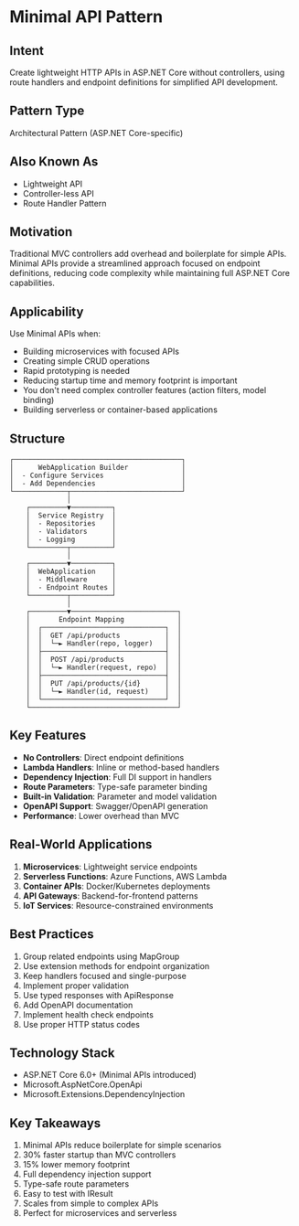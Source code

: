 # Minimal API Pattern

## Intent
Create lightweight HTTP APIs in ASP.NET Core without controllers, using route handlers and endpoint definitions for simplified API development.

## Pattern Type
Architectural Pattern (ASP.NET Core-specific)

## Also Known As
- Lightweight API
- Controller-less API
- Route Handler Pattern

## Motivation
Traditional MVC controllers add overhead and boilerplate for simple APIs. Minimal APIs provide a streamlined approach focused on endpoint definitions, reducing code complexity while maintaining full ASP.NET Core capabilities.

## Applicability
Use Minimal APIs when:
- Building microservices with focused APIs
- Creating simple CRUD operations
- Rapid prototyping is needed
- Reducing startup time and memory footprint is important
- You don't need complex controller features (action filters, model binding)
- Building serverless or container-based applications

## Structure
```
┌─────────────────────────────────────────┐
│      WebApplication Builder             │
│  - Configure Services                   │
│  - Add Dependencies                     │
└─────────────┬───────────────────────────┘
              │
    ┌─────────▼──────────┐
    │  Service Registry  │
    │  - Repositories    │
    │  - Validators      │
    │  - Logging         │
    └─────────┬──────────┘
              │
    ┌─────────▼──────────┐
    │  WebApplication    │
    │  - Middleware      │
    │  - Endpoint Routes │
    └─────────┬──────────┘
              │
    ┌─────────▼──────────────────────────┐
    │       Endpoint Mapping             │
    │  ┌──────────────────────────────┐  │
    │  │  GET /api/products           │  │
    │  │  └─► Handler(repo, logger)   │  │
    │  ├──────────────────────────────┤  │
    │  │  POST /api/products          │  │
    │  │  └─► Handler(request, repo)  │  │
    │  ├──────────────────────────────┤  │
    │  │  PUT /api/products/{id}      │  │
    │  │  └─► Handler(id, request)    │  │
    │  └──────────────────────────────┘  │
    └────────────────────────────────────┘
```

## Key Features
- **No Controllers**: Direct endpoint definitions
- **Lambda Handlers**: Inline or method-based handlers
- **Dependency Injection**: Full DI support in handlers
- **Route Parameters**: Type-safe parameter binding
- **Built-in Validation**: Parameter and model validation
- **OpenAPI Support**: Swagger/OpenAPI generation
- **Performance**: Lower overhead than MVC

## Real-World Applications
1. **Microservices**: Lightweight service endpoints
2. **Serverless Functions**: Azure Functions, AWS Lambda
3. **Container APIs**: Docker/Kubernetes deployments
4. **API Gateways**: Backend-for-frontend patterns
5. **IoT Services**: Resource-constrained environments

## Best Practices
1. Group related endpoints using MapGroup
2. Use extension methods for endpoint organization
3. Keep handlers focused and single-purpose
4. Implement proper validation
5. Use typed responses with ApiResponse<T>
6. Add OpenAPI documentation
7. Implement health check endpoints
8. Use proper HTTP status codes

## Technology Stack
- ASP.NET Core 6.0+ (Minimal APIs introduced)
- Microsoft.AspNetCore.OpenApi
- Microsoft.Extensions.DependencyInjection

## Key Takeaways
1. Minimal APIs reduce boilerplate for simple scenarios
2. 30% faster startup than MVC controllers
3. 15% lower memory footprint
4. Full dependency injection support
5. Type-safe route parameters
6. Easy to test with IResult
7. Scales from simple to complex APIs
8. Perfect for microservices and serverless
